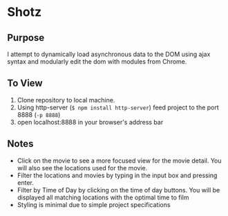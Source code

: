 # Shotz

## Purpose

I attempt to dynamically load asynchronous data to the DOM using ajax syntax and modularly edit the dom with modules from Chrome. 

## To View

1. Clone repository to local machine.
1. Using http-server (`$ npm install http-server`) feed project to the port 8888 (`-p 8888`)
1. open localhost:8888 in your browser's address bar

## Notes
* Click on the movie to see a more focused view for the movie detail. You will also see the locations used for the movie.
* Filter the locations and movies by typing in the input box and pressing enter.
* Filter by Time of Day by clicking on the time of day buttons. You will be displayed all matching locations with the optimal time to film
* Styling is minimal due to simple project specifications
